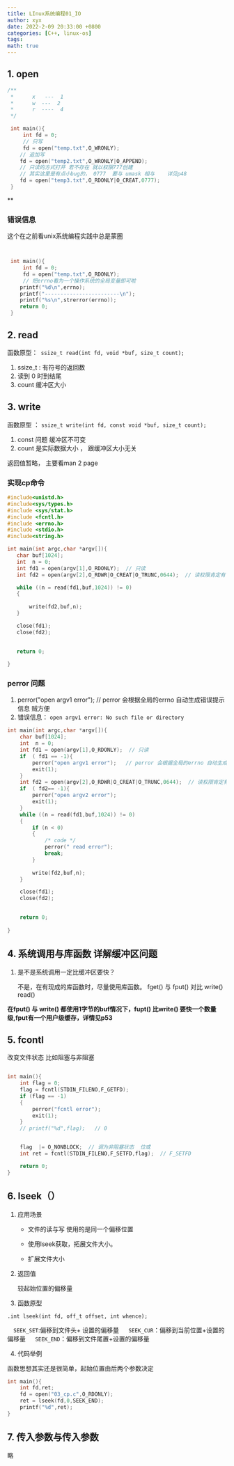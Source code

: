 ```yaml
---
title: LInux系统编程01_IO
author: xyx
date: 2022-2-09 20:33:00 +0800
categories: [C++, linux-os]
tags: 
math: true
---
```


## 1. open

```c
/**
 *      x   ---  1
 *      w  ---  2
 *      r  ----  4 
 */

 int main(){
     int fd = 0;
     // 只写
     fd = open("temp.txt",O_WRONLY);
    // 追加写
    fd = open("temp2.txt",O_WRONLY|O_APPEND);
    // 只读的方式打开 若不存在 就以权限777创建
    // 其实这里是有点小bug的， 0777  要与 umask 相与    详见p48
    fd = open("temp3.txt",O_RDONLY|O_CREAT,0777);
 }
```

**

### 错误信息

这个在之前看unix系统编程实践中总是蒙圈

```c


 int main(){
     int fd = 0;
     fd = open("temp.txt",O_RDONLY);
     // 把errno看为一个操作系统的全局变量即可啦
    printf("%d\n",errno);     
    printf("------------------------\n");
    printf("%s\n",strerror(errno));
    return 0;
 }
 ```


 ## 2. read

 函数原型：` ssize_t read(int fd, void *buf, size_t count);`

 1. ssize_t  : 有符号的返回数
 2. 读到 0 时到结尾
 3. count 缓冲区大小

 ## 3. write

 函数原型 ： `ssize_t write(int fd, const void *buf, size_t count);`

 1. const 问题  缓冲区不可变
 2. count 是实际数据大小 ， 跟缓冲区大小无关

 返回值暂略， 主要看man 2 page


 ### 实现cp命令


 ```c
#include<unistd.h>
#include<sys/types.h>
#include <sys/stat.h>
#include <fcntl.h>
#include <errno.h>
#include <stdio.h>
#include<string.h>

int main(int argc,char *argv[]){
    char buf[1024];
    int  n = 0;
    int fd1 = open(argv[1],O_RDONLY);  // 只读
    int fd2 = open(argv[2],O_RDWR|O_CREAT|O_TRUNC,0644);  // 读权限肯定有  如果没有就创建  如果有这个文件 trunc 重写为0

    while ((n = read(fd1,buf,1024)) != 0)
    {
        
        write(fd2,buf,n);
    }

    close(fd1);
    close(fd2);
    

    return 0;
    
}
```

### perror 问题

1.   perror("open argv1 error");   // perror 会根据全局的errno 自动生成错误提示信息 贼方便 
2.  错误信息：  `open argv1 error: No such file or directory`

```c
int main(int argc,char *argv[]){
    char buf[1024];
    int  n = 0;
    int fd1 = open(argv[1],O_RDONLY);  // 只读
    if  ( fd1 == -1){
        perror("open argv1 error");   // perror 会根据全局的errno 自动生成错误提示信息 贼方便
        exit(1);
    }
    int fd2 = open(argv[2],O_RDWR|O_CREAT|O_TRUNC,0644);  // 读权限肯定有  如果没有就创建  如果有这个文件 trunc 重写为0
    if  ( fd2== -1){
        perror("open argv2 error");
        exit(1);
    }
    while ((n = read(fd1,buf,1024)) != 0)
    {
        if (n < 0)
        {
            /* code */
            perror(" read error");
            break;
        }
        
        write(fd2,buf,n);
    }

    close(fd1);
    close(fd2);
    

    return 0;
    
}

```


## 4. 系统调用与库函数   详解缓冲区问题

1. 是不是系统调用一定比缓冲区要快？ 

    不是，在有现成的库函数时，尽量使用库函数。
    fget()  与 fput()  对比 write()  read()

**在fput()    与 write()  都使用1字节的buf情况下，fupt()  比write()  要快一个数量级,fput有一个用户级缓存，详情见p53**


## 5. fcontl

改变文件状态 比如阻塞与非阻塞

```c

int main(){
    int flag = 0;
    flag = fcntl(STDIN_FILENO,F_GETFD);
    if (flag == -1)
    {
        perror("fcntl error");
        exit(1);
    }
    // printf("%d",flag);   // 0


    flag  |= O_NONBLOCK;  // 调为非阻塞状态  位或
    int ret = fcntl(STDIN_FILENO,F_SETFD,flag);  // F_SETFD

    return 0;
}
```


## 6.  lseek（）

1. 应用场景 

    - 文件的读与写 使用的是同一个偏移位置


    - 使用lseek获取，拓展文件大小。

    - 扩展文件大小

2. 返回值 

    较起始位置的偏移量

3.  函数原型

`.int lseek(int fd, off_t offset, int whence);`


　`SEEK_SET`:偏移到文件头+ 设置的偏移量
　 `SEEK_CUR`：偏移到当前位置+设置的偏移量
　 `SEEK_END`：偏移到文件尾置+设置的偏移量

4. 代码举例

函数思想其实还是很简单，起始位置由后两个参数决定

```c
int main(){
    int fd,ret;
    fd = open("03_cp.c",O_RDONLY);
    ret = lseek(fd,0,SEEK_END);
    printf("%d",ret);
}
```

## 7. 传入参数与传入参数

略